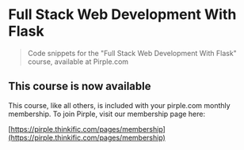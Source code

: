 # Full Stack Web Development With Flask
> Code snippets for the "Full Stack Web Development With Flask" course, available at Pirple.com


## This course is now available
This course, like all others, is included with your pirple.com monthly membership. To join Pirple, visit our membership page here:

[https://pirple.thinkific.com/pages/membership](https://pirple.thinkific.com/pages/membership)
